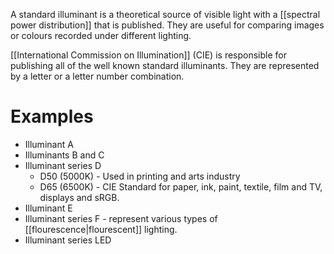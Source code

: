 A standard illuminant is a theoretical source of visible light with a [[spectral power distribution]] that is published. They are useful for comparing images or colours recorded under different lighting.

[[International Commission on Illumination]] (CIE) is responsible for publishing all of the well known standard illuminants. They are represented by a letter or a letter number combination.

# Examples
- Illuminant A
- Illuminants B and C
- Illuminant series D
	- D50 (5000K) - Used in printing and arts industry
	- D65 (6500K) - CIE Standard for paper, ink, paint, textile, film and TV, displays and sRGB.
- Illuminant E
- Illuminant series F - represent various types of [[flourescence|flourescent]] lighting.
- Illuminant series LED
